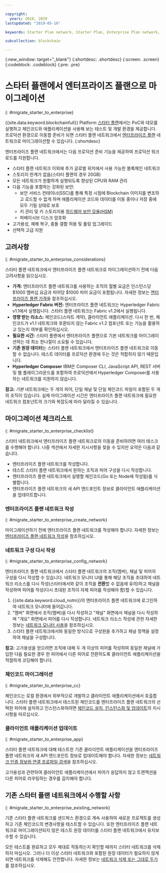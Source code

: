 ```yaml
---

copyright:
  years: 2018, 2019
lastupdated: "2019-05-16"

keywords: Starter Plan network, Starter Plan, Enterprise Plan network, Enterprise Plan, migration

subcollection: blockchain

---
```


{:new_window: target="_blank"}
{:shortdesc: .shortdesc}
{:screen: .screen}
{:codeblock: .codeblock}
{:pre: .pre}

# 스타터 플랜에서 엔터프라이즈 플랜으로 마이그레이션
{: #migrate_starter_to_enterprise}

{{site.data.keyword.blockchainfull}} Platform [스타터 플랜](/docs/services/blockchain/starter_plan.html#starter-plan-about)에서는 PoC와 데모를 실행하고 체인코드와 애플리케이션을 사용해 보는 테스트 및 개발 환경을 제공합니다. 프로덕션 환경으로 이동할 준비가 되면 스타터 플랜 네트워크에서 [엔터프라이즈 플랜](/docs/services/blockchain/enterprise_plan.html#enterprise-plan-about) 네트워크로 마이그레이션할 수 있습니다.
{:shortdesc}

엔터프라이즈 플랜 네트워크에서는 다음 프로덕션 준비 기능을 제공하여 프로덕션 워크로드를 지원합니다.

- 스타터 플랜 네트워크 이외에 추가 글로벌 위치에서 사용 가능한 블록체인 네트워크
- 스토리지 한계가 없음(스타터 플랜의 경우 20GB)
- 모든 네트워크가 원활하게 실행되도록 향상된 CPU와 RAM 관리
- 다음 기능을 포함하는 강화된 보안:
  - 보안 서비스 컨테이너(SSC)를 통해 특정 시점에 Blockchain 이미지를 변조하고 로드할 수 없게 하며 애플리케이션 코드와 데이터를 이동 중이나 저장 중에 모두 기밀 상태로 보호
  - 키 관리 및 키 스토리지용 [하드웨어 보안 모듈(HSM)](/docs/services/blockchain/glossary.html#glossary-hsm)
  - 퍼베이시브 디스크 암호화
- 고가용성, 재해 복구, 충돌 결함 허용 및 롤링 업그레이드
- 선택적 고급 지원

## 고려사항
{: #migrate_starter_to_enterprise_considerations}

스타터 플랜 네트워크에서 엔터프라이즈 플랜 네트워크로 마이그레이션하기 전에 다음 고려사항을 읽으십시오.

- **가격:** 엔터프라이즈 플랜 네트워크를 사용하는 조직의 월별 요금은 인스턴스당 $1000 멤버십 요금과 피어당 $1000 피어 요금이 포함됩니다. 자세한 정보는 [엔터프라이즈 플랜 가격](/docs/services/blockchain/howto/pricing.html#ibp-pricing-enterprise-plan)을 참조하십시오.
- **Hyperledger Fabric 버전:** 엔터프라이즈 플랜 네트워크는 Hyperledger Fabric v1.1에서 실행됩니다. 스타터 플랜 네트워크는 Fabric v1.2에서 실행됩니다.
- **영향 받는 리소스:** 체인코드(스마트 계약), 클라이언트 애플리케이션. 다시 한 번, 체인코드가 v1.1 네트워크와 호환되지 않는 Fabric v1.2 컴포넌트 또는 기능을 활용하고 있는지 여부를 확인하십시오.
- **필요한 시간:** 스타터 플랜에서 엔터프라이즈 플랜으로 기본 네트워크를 마이그레이션하는 데 최소 한나절이 소요될 수 있습니다.
- **기존 원장 데이터**는 스타터 플랜 네트워크에서 엔터프라이즈 플랜 네트워크로 이동할 수 없습니다. 테스트 데이터를 프로덕션 환경에 두는 것은 적합하지 않기 때문입니다.
- **Hyperledger Composer** IBM은 Composer CLI, JavaScript API, REST 서버 및 웹 플레이그라운드를 포함하여 프로덕션에서 Hyperledger Composer를 사용하는 네트워크를 지원하지 않습니다.

**참고:** *기본* 네트워크에는 두 개의 피어, 단일 채널 및 단일 체인코드 파일이 포함된 두 개의 조직이 있습니다. 실제 마이그레이션 시간은 엔터프라이즈 플랜 네트워크에 필요한 네트워크 컴포넌트의 크기와 복잡도에 따라 달라질 수 있습니다.

## 마이그레이션 체크리스트
{: #migrate_starter_to_enterprise_checklist}

스타터 네트워크에서 엔터프라이즈 플랜 네트워크로의 이동을 준비하려면 여러 태스크를 수행해야 합니다. 나중 섹션에서 자세한 지시사항을 찾을 수 있지만 요약은 다음과 같습니다.

- 엔터프라이즈 플랜 네트워크를 작성합니다.
- 테스트 스타터 플랜 네트워크에서 원하는 조직과 피어 구성을 다시 작성합니다.
- 엔터프라이즈 플랜 네트워크에서 실행할 체인코드(Go 또는 Node에 작성됨)를 식별합니다.
- 엔터프라이즈 플랜 네트워크의 새 API 엔드포인트 정보로 클라이언트 애플리케이션을 업데이트합니다.

### 엔터프라이즈 플랜 네트워크 작성
{: #migrate_starter_to_enterprise_create_network}

마이그레이션하기 전에 엔터프라이즈 플랜 네트워크를 작성해야 합니다. 자세한 정보는 [엔터프라이즈 플랜 네트워크 작성](/docs/services/blockchain/get_start.html#getting-started-with-enterprise-plan-create-network)을 참조하십시오.

### 네트워크 구성 다시 작성
{: #migrate_starter_to_enterprise_config_network}

엔터프라이즈 플랜 네트워크에서 스타터 플랜 네트워크의 조직(멤버), 채널 및 피어의 구성을 다시 작성할 수 있습니다. 네트워크 모니터 UI를 통해 해당 조직을 초대하여 네트워크 리소스를 다시 작성(스타터에서와 같이 조직을 **전환**할 수 없음에 유의)하고 채널을 작성하며 피어를 작성(다시 초대된 조직이 자체 피어를 작성해야 함)할 수 있습니다.

1. {{site.data.keyword.cloud_notm}}의 엔터프라이즈 플랜 네트워크에 로그인하여 네트워크 모니터에 들어갑니다.
2. "멤버" 화면에서 조직(멤버)을 다시 작성하고 "채널" 화면에서 채널을 다시 작성하며 "개요" 화면에서 피어를 다시 작성합니다. 네트워크 리소스 작성에 관한 자세한 정보는 [네트워크 모니터 사용](/docs/services/blockchain/v10_dashboard.html#ibp-dashboard-overview)을 참조하십시오.
3. 스타터 플랜 네트워크에서와 동일한 방식으로 구성원을 추가하고 채널 정책을 설정하여 채널을 구성합니다.

**참고:** 고가용성을 얻으려면 조직에 대해 두 개 이상의 피어를 작성하여 동일한 채널에 가입한 다음 필요한 경우 한 피어에서 다른 피어로 전환하도록 클라이언트 애플리케이션을 적절하게 코딩해야 합니다.

### 체인코드 마이그레이션
{: #migrate_starter_to_enterprise_cc}

체인코드는 로컬 환경에서 외부적으로 개발하고 클라이언트 애플리케이션에서 호출합니다. 스타터 플랜 네트워크에서 테스트된 체인코드를 엔터프라이즈 플랜 네트워크의 선택한 피어에 설치하고 인스턴스화하려면 [체인코드 설치, 인스턴스화 및 업데이트](/docs/services/blockchain/howto/install_instantiate_chaincode.html#install-instantiate-chaincode-install-cc "체인코드 설치, 인스턴스화 및 업데이트")의 지시사항을 따르십시오.

### 클라이언트 애플리케이션 업데이트
{: #migrate_starter_to_enterprise_app}

스타터 플랜 네트워크에 대해 테스트한 기존 클라이언트 애플리케이션을 엔터프라이즈 플랜 네트워크의 새 API 엔드포인트 정보로 업데이트해야 합니다. 자세한 정보는 [네트워크 인증 정보와 연결 프로파일 검색](/docs/services/blockchain/get_start.html#getting-started-with-enterprise-plan-retrieve-credentials)을 참조하십시오.

고가용성과 관련하여 클라이언트 애플리케이션에서 피어가 응답하지 않고 트랜잭션을 다른 피어로 라우팅하는 경우를 감지해야 합니다.

## 기존 스타터 플랜 네트워크에서 수행할 사항
{: #migrate_starter_to_enterprise_existing_network}

기존 스타터 플랜 네트워크를 샌드박스 환경으로 계속 사용하여 새로운 프로젝트를 생성하고 기존 체인코드의 변경사항을 테스트할 수 있습니다. 또한 엔터프라이즈 플랜 네트워크로 마이그레이션되지 않은 테스트 원장 데이터를 스타터 플랜 네트워크에서 유지보수할 수 있습니다.

모든 테스트를 완료하고 모두 제대로 작동하는지 확인할 때까지 스타터 네트워크를 삭제하지 마십시오. 그러나 더 이상 스타터 네트워크와 포함된 원장 데이터가 필요하지 않게 되면 네트워크를 삭제해도 안전합니다. 자세한 정보는 [네트워크 삭제 또는 그대로 두기](/docs/services/blockchain/get_start_starter_plan.html#getting-started-with-starter-plan-delete-network)를 참조하십시오.
